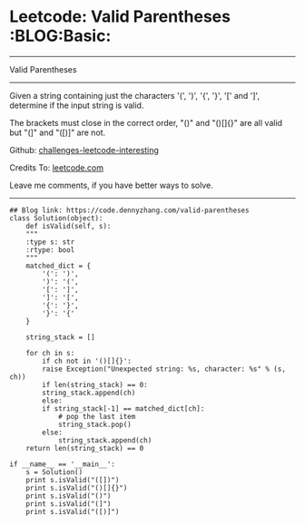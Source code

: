 
# Leetcode: Valid Parentheses     :BLOG:Basic:

---

Valid Parentheses  

---

Given a string containing just the characters '(', ')', '{', '}', '[' and ']', determine if the input string is valid.  

The brackets must close in the correct order, "()" and "()[]{}" are all valid but "(]" and "([)]" are not.  

Github: [challenges-leetcode-interesting](https://github.com/DennyZhang/challenges-leetcode-interesting/tree/master/problems/valid-parentheses)  

Credits To: [leetcode.com](https://leetcode.com/problems/valid-parentheses/description/)  

Leave me comments, if you have better ways to solve.  

---

    ## Blog link: https://code.dennyzhang.com/valid-parentheses
    class Solution(object):
        def isValid(self, s):
    	"""
    	:type s: str
    	:rtype: bool
    	"""
    	matched_dict = {
    	    '(': ')',
    	    ')': '(',
    	    '[': ']',
    	    ']': '[',
    	    '{': '}',
    	    '}': '{'
    	}
    
    	string_stack = []
    
    	for ch in s:
    	    if ch not in '()[]{}':
    		raise Exception("Unexpected string: %s, character: %s" % (s, ch))
    	    if len(string_stack) == 0:
    		string_stack.append(ch)
    	    else:
    		if string_stack[-1] == matched_dict[ch]:
    		    # pop the last item
    		    string_stack.pop()
    		else:
    		    string_stack.append(ch)
    	return len(string_stack) == 0
    
    if __name__ == '__main__':
        s = Solution()
        print s.isValid("([])")
        print s.isValid("()[]{}")
        print s.isValid("()")
        print s.isValid("(]")
        print s.isValid("([)]")

